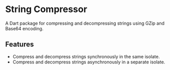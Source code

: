 # String Compressor

A Dart package for compressing and decompressing strings using GZip and Base64 encoding.

## Features

- Compress and decompress strings synchronously in the same isolate.
- Compress and decompress strings asynchronously in a separate isolate.

